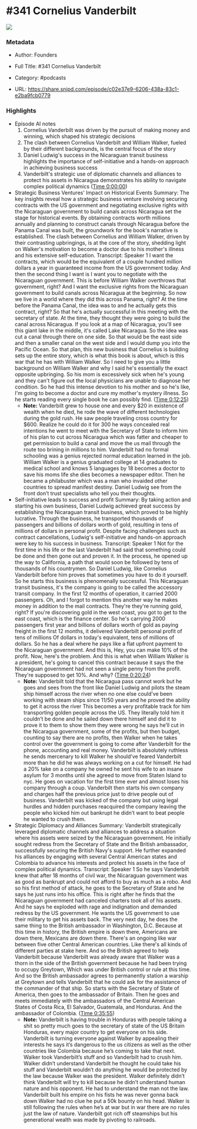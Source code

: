 # #341 Cornelius Vanderbilt

![](https://wsrv.nl/?url=https%3A%2F%2Fimage.simplecastcdn.com%2Fimages%2F57933a1d-c5a9-4040-9aca-e766ae2ec0eb%2F721c2dd0-f766-4405-a701-dcd9179d4a5b%2F3000x3000%2F1495013501artwork.jpg%3Faid%3Drss_feed&w=100&h=100)

### Metadata

- Author: Founders
- Full Title: #341 Cornelius Vanderbilt
- Category: #podcasts



- URL: https://share.snipd.com/episode/c02e37e9-6206-438a-83c1-e2ba9fcb0779

### Highlights

- Episode AI notes
  1. Cornelius Vanderbilt was driven by the pursuit of making money and winning, which shaped his strategic decisions
  2. The clash between Cornelius Vanderbilt and William Walker, fueled by their different backgrounds, is the central focus of the story
  3. Daniel Ludwig's success in the Nicaraguan transit business highlights the importance of self-initiative and a hands-on approach in achieving business success
  4. Vanderbilt's strategic use of diplomatic channels and alliances to protect his assets in Nicaragua demonstrates his ability to navigate complex political dynamics ([Time 0:00:00](https://share.snipd.com/episode-takeaways/deabff74-032e-4023-9888-b6e55dc575bd))
- Strategic Business Ventures' Impact on Historical Events
  Summary:
  The key insights reveal how a strategic business venture involving securing contracts with the US government and negotiating exclusive rights with the Nicaraguan government to build canals across Nicaragua set the stage for historical events.
  By obtaining contracts worth millions annually and planning to construct canals through Nicaragua before the Panama Canal was built, the groundwork for the book's narrative is established. The clash between Cornelius and William Walker, driven by their contrasting upbringings, is at the core of the story, shedding light on Walker's motivation to become a doctor due to his mother's illness and his extensive self-education.
  Transcript:
  Speaker 1
  I want the contracts, which would be the equivalent of a couple hundred million dollars a year in guaranteed income from the US government today. And then the second thing I want is I want you to negotiate with the Nicaraguan government. This is before William Walker overthrows that government, right? And I want the exclusive rights from the Nicaraguan government to build canals across Nicaragua at the beginning. So now we live in a world where they did this across Panama, right? At the time before the Panama Canal, the idea was to and he actually gets this contract, right? So that he's actually successful in this meeting with the secretary of state. At the time, they thought they were going to build the canal across Nicaragua. If you look at a map of Nicaragua, you'll see this giant lake in the middle, it's called Lake Nicaragua. So the idea was cut a canal through there on one side. So that would be the east side and then a smaller canal on the west side and I would dump you into the Pacific Ocean. So that plan, this new business that Cornelius is building sets up the entire story, which is what this book is about, which is this war that he has with William Walker. So I need to give you a little background on William Walker and why I said he's essentially the exact opposite upbringing. So his mom is excessively sick when he's young and they can't figure out the local physicians are unable to diagnose her condition. So he had this intense devotion to his mother and so he's like, I'm going to become a doctor and cure my mother's mystery illness. So he starts reading every single book he can possibly find. ([Time 0:12:25](https://share.snipd.com/snip/6f756a95-22f5-4a43-84fa-4f111846e91f))
    - **Note:** Vanderbilt grew to house one and every $20 in existence of wealth when he died, he rode the wave of different technologies during the gold rush. He saw people traveling cross country for $600. Realize he could do it for 300 he ways concealed real intentions he went to meet with the Secretary of State to inform him of his plan to cut across Nicaragua which was fatter and cheaper to get permission to build a canal and move the us mail through the route too brining in millions to him. Vanderbilt had no formal schooling was a genius rejected normal education learned in the job. William Walker is a genius graduated college at 14 graduates to medical school and knows 5 languages by 18 becomes a doctor to save his moms life she dies becomes a newspaper editor. Then he became a philabuster which was a man who invaided other countries to spread manifest destiny. Daniel Ludwig see from the front don’t trust specialists who tell you their thoughts.
- Self-initiative leads to success and profit
  Summary:
  By taking action and starting his own business, Daniel Ludwig achieved great success by establishing the Nicaraguan transit business, which proved to be highly lucrative.
  Through the business, he transported thousands of passengers and billions of dollars worth of gold, resulting in tens of millions of dollars in personal profit. Despite facing challenges such as contract cancellations, Ludwig's self-initiative and hands-on approach were key to his success in business.
  Transcript:
  Speaker 1
  Not for the first time in his life or the last Vanderbilt had said that something could be done and then gone out and proven it. In the process, he opened up the way to California, a path that would soon be followed by tens of thousands of his countrymen. So Daniel Ludwig, like Cornelius Vanderbilt before him proves that sometimes you have to do it yourself. So he starts this business is phenomenally successful. This Nicaraguan transit business, it's the company is going to be called the accessory transit company. In the first 12 months of operation, it carried 2000 passengers. Oh, and I forgot to mention this another way he makes money in addition to the mail contracts. They're they're running gold, right? If you're discovering gold in the west coast, you got to get to the east coast, which is the finance center. So he's carrying 2000 passengers first year and billions of dollars worth of gold as paying freight in the first 12 months, it delivered Vanderbilt personal profit of tens of millions Of dollars in today's equivalent, tens of millions of dollars. So he has a deal where he pays like a flat upfront payment to the Nicaraguan government. And this is, Hey, you can make 10% of the profit. Now, here's the problem. And this is what when William Walker is a president, he's going to cancel this contract because it says the the Nicaraguan government had not seen a single penny from the profit. They're supposed to get 10%. And why? ([Time 0:20:24](https://share.snipd.com/snip/1148e76c-3085-4ee1-8697-d9933e897e7b))
    - **Note:** Vanderbilt told that the Nicaragua pass cannot work but he goes and sees from the front like Daniel Ludwig and pilots the steam ship himself across the river when no one else could’ve been working with steam ships since 11/50 years and he proved the ability to get it across the river This becomes a very profitable track for him transporting golden people across the US. They literally told him it couldn’t be done and he sailed down there himself and did it to prove it to them to show them they were wrong he says he’ll cut in the Nicaragua government, some of the profits, but then budget, counting to say there are no profits, then Walker when he takes control over the government is going to come after Vanderbilt for the phone, accounting and real money. Vanderbilt is absolutely ruthless he sends mercenary to kill Walker he should’ve feared Vanderbilt more than he did he was always working on a cut for himself. He had a 20% take on a company he owned he sent his wife to an insane asylum for 3 months until she agreed to move from Staten Island to nyc. He goes on vacation for the first time ever and almost loses his company through a coup. Vanderbilt then starts his own company and charges half the previous price just to drive people out of business. Vanderbilt was kicked of the company but using legal hurdles and hidden purchases reacquired the company leaving the people who kicked him out bankrupt he didn’t want to beat people he wanted to crush them.
- Strategic Diplomacy and Alliances
  Summary:
  Vanderbilt strategically leveraged diplomatic channels and alliances to address a situation where his assets were seized by the Nicaraguan government.
  He initially sought redress from the Secretary of State and the British ambassador, successfully securing the British Navy's support. He further expanded his alliances by engaging with several Central American states and Colombia to advance his interests and protect his assets in the face of complex political dynamics.
  Transcript:
  Speaker 1
  So he says Vanderbilt knew that after 18 months of civil war, the Nicaraguan government was as good as bankrupt and could not afford to buy as much as a robo. And so his first method of attack, he goes to the Secretary of State and he says he just runs into his office. This is right after he finds that the Nicaraguan government had canceled charters took all of his assets. And he says he exploded with rage and indignation and demanded redress by the US government. He wants the US government to use their military to get his assets back. The very next day, he does the same thing to the British ambassador in Washington, D.C. Because at this time in history, the British empire is down there, Americans are down there, Mexicans are down there. There's an ongoing like war between five other Central American countries. Like there's all kinds of different parties at stake here. And so the British agreed to help Vanderbilt because Vanderbilt was already aware that Walker was a thorn in the side of the British government because he had been trying to occupy Greytown, Which was under British control or rule at this time. And so the British ambassador agrees to permanently station a warship at Greytown and tells Vanderbilt that he could ask for the assistance of the commander of that ship. So starts with the Secretary of State of America, then goes to the ambassador of Britain. Then he goes and meets immediately with the ambassadors of the Central American States of Costa Rica, El Salvador, Guatemala, and Honduras. And the ambassador of Colombia. ([Time 0:35:55](https://share.snipd.com/snip/292df12b-d1da-43ed-98d8-6d7262e6fd42))
    - **Note:** Vanderbilt is having trouble in Honduras with people taking a shit so pretty much goes to the secretary of state of the US Britain Honduras, every major country to get everyone on his side. Vanderbilt is turning everyone against Walker by appealing their interests he says it’s dangerous to the us citizens as well as the other countries like Colombia because he’s coming to take that next. Walker took Vanderbilt’s stuff and so Vanderbilt had to crush him. Walker didn’t understand Vanderbilt he thought he could take his stuff and Vanderbilt wouldn’t do anything he would be protected by the law because Walker was the president. Walker definitely didn’t think Vanderbilt will try to kill because he didn’t understand human nature and his opponent. He had to understand the man not the law. Vanderbilt built his empire on his fists he was never gonna back down Walker had no clue he put a 50k bounty on his head. Walker is still following the rules when he’s at war but in war there are no rules just the law of nature. Vanderbilt got rich off steamships but his generational wealth was made by pivoting to railroads.
